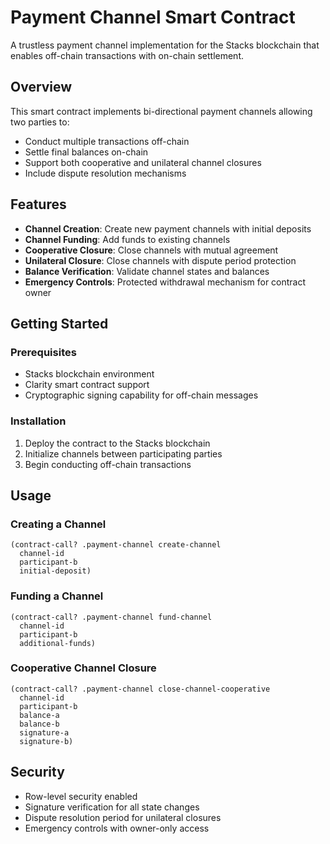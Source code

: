# Payment Channel Smart Contract

A trustless payment channel implementation for the Stacks blockchain that enables off-chain transactions with on-chain settlement.

## Overview

This smart contract implements bi-directional payment channels allowing two parties to:

- Conduct multiple transactions off-chain
- Settle final balances on-chain
- Support both cooperative and unilateral channel closures
- Include dispute resolution mechanisms

## Features

- **Channel Creation**: Create new payment channels with initial deposits
- **Channel Funding**: Add funds to existing channels
- **Cooperative Closure**: Close channels with mutual agreement
- **Unilateral Closure**: Close channels with dispute period protection
- **Balance Verification**: Validate channel states and balances
- **Emergency Controls**: Protected withdrawal mechanism for contract owner

## Getting Started

### Prerequisites

- Stacks blockchain environment
- Clarity smart contract support
- Cryptographic signing capability for off-chain messages

### Installation

1. Deploy the contract to the Stacks blockchain
2. Initialize channels between participating parties
3. Begin conducting off-chain transactions

## Usage

### Creating a Channel

```clarity
(contract-call? .payment-channel create-channel
  channel-id
  participant-b
  initial-deposit)
```

### Funding a Channel

```clarity
(contract-call? .payment-channel fund-channel
  channel-id
  participant-b
  additional-funds)
```

### Cooperative Channel Closure

```clarity
(contract-call? .payment-channel close-channel-cooperative
  channel-id
  participant-b
  balance-a
  balance-b
  signature-a
  signature-b)
```

## Security

- Row-level security enabled
- Signature verification for all state changes
- Dispute resolution period for unilateral closures
- Emergency controls with owner-only access

